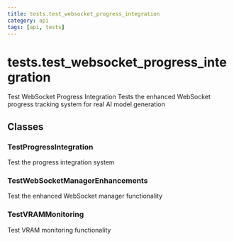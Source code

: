 ```yaml
---
title: tests.test_websocket_progress_integration
category: api
tags: [api, tests]
---
```


# tests.test_websocket_progress_integration

Test WebSocket Progress Integration
Tests the enhanced WebSocket progress tracking system for real AI model generation

## Classes

### TestProgressIntegration

Test the progress integration system

### TestWebSocketManagerEnhancements

Test the enhanced WebSocket manager functionality

### TestVRAMMonitoring

Test VRAM monitoring functionality

